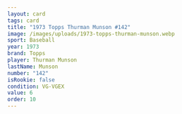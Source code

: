 ```yaml
---
layout: card
tags: card
title: "1973 Topps Thurman Munson #142"
image: /images/uploads/1973-topps-thurman-munson.webp
sport: Baseball
year: 1973
brand: Topps
player: Thurman Munson
lastName: Munson
number: "142"
isRookie: false
condition: VG-VGEX
value: 6
order: 10
---
```

